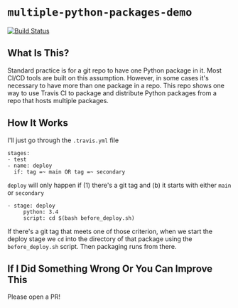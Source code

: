 # `multiple-python-packages-demo`
[![Build Status](https://travis-ci.org/lukewrites/silly-package.svg?branch=master)](https://travis-ci.org/lukewrites/silly-package)

## What Is This?
Standard practice is for a git repo to have one Python package in it. Most CI/CD tools are built on this assumption. However, in some cases it's necessary to have more than one package in a repo. This repo shows one way to use Travis CI to package and distribute Python packages from a repo that hosts multiple packages.

## How It Works
I'll just go through the `.travis.yml` file

```
stages:
- test
- name: deploy
  if: tag =~ main OR tag =~ secondary
```

`deploy` will only happen if (1) there's a git tag and (b) it starts with either `main` or `secondary`

```
- stage: deploy
     python: 3.4
     script: cd $(bash before_deploy.sh)
```
If there's a git tag that meets one of those criterion, when we start the deploy stage we `cd` into the directory of that package using the `before_deploy.sh` script. Then packaging runs from there.

## If I Did Something Wrong Or You Can Improve This
Please open a PR!
